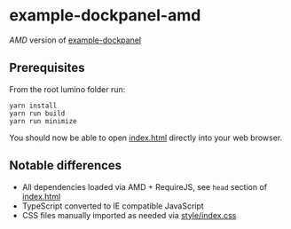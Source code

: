 # example-dockpanel-amd

_AMD_ version of [example-dockpanel](../example-dockpanel)

## Prerequisites

From the root lumino folder run:

```
yarn install
yarn run build
yarn run minimize
```

You should now be able to open [index.html](./index.html) directly into your web browser.

## Notable differences

- All dependencies loaded via AMD + RequireJS, see `head` section of [index.html](./index.html)
- TypeScript converted to IE compatible JavaScript
- CSS files manually imported as needed via [style/index.css](style/index.css)
